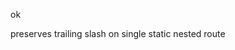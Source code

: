 <!-- 4e21c38c9ee1a394e3c80ff2b98e8138 -->
<!--
/foo/bar/
-->

ok

preserves trailing slash on single static nested route
